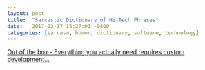 ```yaml
---
layout: post
title:  "Sarcastic Dictionary of Hi-Tech Phrases"
date:   2017-03-17 15:27:01 -0400
categories: [sarcasm, humor, dictionary, software, technology]
---
```


<a href="https://www.linkedin.com/pulse/sarcastic-dictionary-hi-tech-phrases-maksim-sundukov/" target="_blank">Out of the box - Everything you actually need requires custom development...</a>
